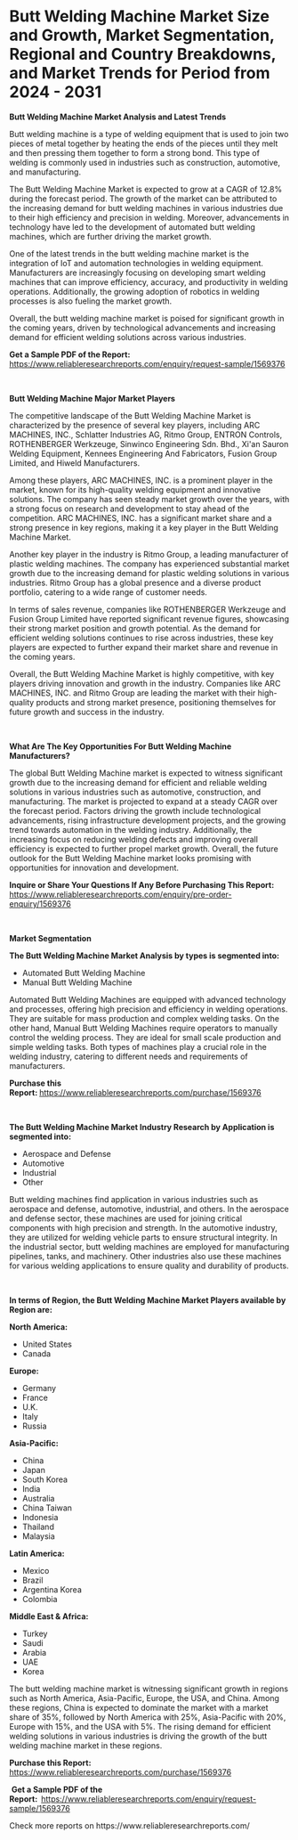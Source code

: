 <p><h1>Butt Welding Machine Market Size and Growth, Market Segmentation, Regional and Country Breakdowns, and Market Trends for Period from 2024 -  2031</h1></p><p><strong>Butt Welding Machine Market Analysis and Latest Trends</strong></p>
<p><p>Butt welding machine is a type of welding equipment that is used to join two pieces of metal together by heating the ends of the pieces until they melt and then pressing them together to form a strong bond. This type of welding is commonly used in industries such as construction, automotive, and manufacturing.</p><p>The Butt Welding Machine Market is expected to grow at a CAGR of 12.8% during the forecast period. The growth of the market can be attributed to the increasing demand for butt welding machines in various industries due to their high efficiency and precision in welding. Moreover, advancements in technology have led to the development of automated butt welding machines, which are further driving the market growth.</p><p>One of the latest trends in the butt welding machine market is the integration of IoT and automation technologies in welding equipment. Manufacturers are increasingly focusing on developing smart welding machines that can improve efficiency, accuracy, and productivity in welding operations. Additionally, the growing adoption of robotics in welding processes is also fueling the market growth.</p><p>Overall, the butt welding machine market is poised for significant growth in the coming years, driven by technological advancements and increasing demand for efficient welding solutions across various industries.</p></p>
<p><strong>Get a Sample PDF of the Report:&nbsp;</strong> <a href="https://www.reliableresearchreports.com/enquiry/request-sample/1569376">https://www.reliableresearchreports.com/enquiry/request-sample/1569376</a></p>
<p>&nbsp;</p>
<p><strong>Butt Welding Machine Major Market Players</strong></p>
<p><p>The competitive landscape of the Butt Welding Machine Market is characterized by the presence of several key players, including ARC MACHINES, INC., Schlatter Industries AG, Ritmo Group, ENTRON Controls, ROTHENBERGER Werkzeuge, Sinwinco Engineering Sdn. Bhd., Xi'an Sauron Welding Equipment, Kennees Engineering And Fabricators, Fusion Group Limited, and Hiweld Manufacturers. </p><p>Among these players, ARC MACHINES, INC. is a prominent player in the market, known for its high-quality welding equipment and innovative solutions. The company has seen steady market growth over the years, with a strong focus on research and development to stay ahead of the competition. ARC MACHINES, INC. has a significant market share and a strong presence in key regions, making it a key player in the Butt Welding Machine Market.</p><p>Another key player in the industry is Ritmo Group, a leading manufacturer of plastic welding machines. The company has experienced substantial market growth due to the increasing demand for plastic welding solutions in various industries. Ritmo Group has a global presence and a diverse product portfolio, catering to a wide range of customer needs.</p><p>In terms of sales revenue, companies like ROTHENBERGER Werkzeuge and Fusion Group Limited have reported significant revenue figures, showcasing their strong market position and growth potential. As the demand for efficient welding solutions continues to rise across industries, these key players are expected to further expand their market share and revenue in the coming years.</p><p>Overall, the Butt Welding Machine Market is highly competitive, with key players driving innovation and growth in the industry. Companies like ARC MACHINES, INC. and Ritmo Group are leading the market with their high-quality products and strong market presence, positioning themselves for future growth and success in the industry.</p></p>
<p>&nbsp;</p>
<p><strong>What Are The Key Opportunities For Butt Welding Machine Manufacturers?</strong></p>
<p><p>The global Butt Welding Machine market is expected to witness significant growth due to the increasing demand for efficient and reliable welding solutions in various industries such as automotive, construction, and manufacturing. The market is projected to expand at a steady CAGR over the forecast period. Factors driving the growth include technological advancements, rising infrastructure development projects, and the growing trend towards automation in the welding industry. Additionally, the increasing focus on reducing welding defects and improving overall efficiency is expected to further propel market growth. Overall, the future outlook for the Butt Welding Machine market looks promising with opportunities for innovation and development.</p></p>
<p><strong>Inquire or Share Your Questions If Any Before Purchasing This Report:</strong> <a href="https://www.reliableresearchreports.com/enquiry/pre-order-enquiry/1569376">https://www.reliableresearchreports.com/enquiry/pre-order-enquiry/1569376</a></p>
<p>&nbsp;</p>
<p><strong>Market Segmentation</strong></p>
<p><strong>The Butt Welding Machine Market Analysis by types is segmented into:</strong></p>
<p><ul><li>Automated Butt Welding Machine</li><li>Manual Butt Welding Machine</li></ul></p>
<p><p>Automated Butt Welding Machines are equipped with advanced technology and processes, offering high precision and efficiency in welding operations. They are suitable for mass production and complex welding tasks. On the other hand, Manual Butt Welding Machines require operators to manually control the welding process. They are ideal for small scale production and simple welding tasks. Both types of machines play a crucial role in the welding industry, catering to different needs and requirements of manufacturers.</p></p>
<p><strong>Purchase this Report:&nbsp;</strong><a href="https://www.reliableresearchreports.com/purchase/1569376">https://www.reliableresearchreports.com/purchase/1569376</a></p>
<p>&nbsp;</p>
<p><strong>The Butt Welding Machine Market Industry Research by Application is segmented into:</strong></p>
<p><ul><li>Aerospace and Defense</li><li>Automotive</li><li>Industrial</li><li>Other</li></ul></p>
<p><p>Butt welding machines find application in various industries such as aerospace and defense, automotive, industrial, and others. In the aerospace and defense sector, these machines are used for joining critical components with high precision and strength. In the automotive industry, they are utilized for welding vehicle parts to ensure structural integrity. In the industrial sector, butt welding machines are employed for manufacturing pipelines, tanks, and machinery. Other industries also use these machines for various welding applications to ensure quality and durability of products.</p></p>
<p>&nbsp;</p>
<p><strong>In terms of Region, the Butt Welding Machine Market Players available by Region are:</strong></p>
<p>
    <p> <strong> North America: </strong>
        <ul>
            <li>United States</li>
            <li>Canada</li>
        </ul>
        </p> 
    <p> <strong> Europe: </strong>
        <ul>
            <li>Germany</li>
            <li>France</li>
            <li>U.K.</li>
            <li>Italy</li>
            <li>Russia</li>
        </ul>
        </p> 
    <p> <strong> Asia-Pacific: </strong>
        <ul>
            <li>China</li>
            <li>Japan</li>
            <li>South Korea</li>
            <li>India</li>
            <li>Australia</li>
            <li>China Taiwan</li>
            <li>Indonesia</li>
            <li>Thailand</li>
            <li>Malaysia</li>
        </ul>
        </p> 
    <p> <strong> Latin America: </strong>
        <ul>
            <li>Mexico</li>
            <li>Brazil</li>
            <li>Argentina Korea</li>
            <li>Colombia</li>
        </ul>
        </p> 
    <p> <strong> Middle East & Africa: </strong>
        <ul>
            <li>Turkey</li>
            <li>Saudi</li>
            <li>Arabia</li>
            <li>UAE</li>
            <li>Korea</li>
        </ul>
    </p>
    </p>
<p><p>The butt welding machine market is witnessing significant growth in regions such as North America, Asia-Pacific, Europe, the USA, and China. Among these regions, China is expected to dominate the market with a market share of 35%, followed by North America with 25%, Asia-Pacific with 20%, Europe with 15%, and the USA with 5%. The rising demand for efficient welding solutions in various industries is driving the growth of the butt welding machine market in these regions.</p></p>
<p><strong>Purchase this Report: </strong><a href="https://www.reliableresearchreports.com/purchase/1569376">https://www.reliableresearchreports.com/purchase/1569376</a></p>
<p>&nbsp;<strong>Get a Sample PDF of the Report:&nbsp;&nbsp;</strong><a href="https://www.reliableresearchreports.com/enquiry/request-sample/1569376">https://www.reliableresearchreports.com/enquiry/request-sample/1569376</a></p>
<p><strong></strong></p>
<p>Check more reports on https://www.reliableresearchreports.com/</p>